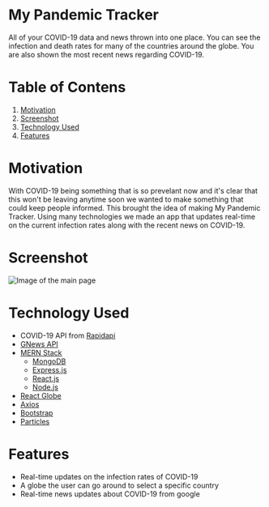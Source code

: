 # My Pandemic Tracker
All of your COVID-19 data and news thrown into one place. 
You can see the infection and death rates for many of the countries around the globe.
You are also shown the most recent news regarding COVID-19.

# Table of Contens
1. [Motivation](#motivation)
2. [Screenshot](#screenshot)
3. [Technology Used](#technology-used)
4. [Features](#features)

# Motivation
With COVID-19 being something that is so prevelant now and it's clear that this won't be leaving anytime soon we wanted to make something that could keep people informed.
This brought the idea of making My Pandemic Tracker. Using many technologies we made an app that updates real-time on the current infection rates along with the recent news on COVID-19.

# Screenshot
![Image of the main page](./client/src/images/pandemic-tracker.jpg)

# Technology Used
* COVID-19 API from [Rapidapi](https://rapidapi.com/collection/coronavirus-covid-19)
* [GNews API](https://gnews.io/)
* [MERN Stack](https://www.mongodb.com/mern-stack)
   * [MongoDB](https://www.mongodb.com/)
   * [Express.js](https://expressjs.com/)
   * [React.js](https://reactjs.org/)
   * [Node.js](https://nodejs.org/en/)
* [React Globe](https://react-globe.netlify.app/)
* [Axios](https://www.npmjs.com/package/axios)
* [Bootstrap](https://getbootstrap.com/)
* [Particles](https://vincentgarreau.com/particles.js/)

# Features
* Real-time updates on the infection rates of COVID-19
* A globe the user can go around to select a specific country
* Real-time news updates about COVID-19 from google